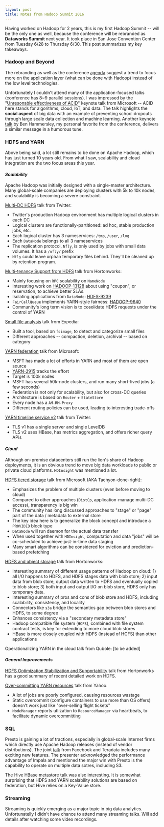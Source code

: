 ```yaml
---
layout: post
title: Notes from Hadoop Summit 2016
---
```


Having worked on Hadoop for 2 years, this is my first Hadoop Summit -- will be the only one as well, because the conference will be rebranded as **Dataworks Summit** next year. It took place in San Jose Convention Center from Tuesday 6/28 to Thursday 6/30. This post summarizes my key takeaways.

### Hadoop and Beyond
The rebranding as well as the conference [agenda](http://hadoopsummit.org/san-jose/agenda/) suggest a trend to focus more on the application layer (what can be done with Hadoop) instead of the low level technologies.

Unfortunately I couldn't attend many of the application-focused talks (conference has 8~9 parallel sessions). I was impressed by the "[Unresonable effectiveness of ACID](https://youtu.be/agZHjjJFDPI?t=43m23s)" keynote talk from Microsoft -- ACID here stands for algorithms, cloud, IoT, and data. The talk highlights the **social aspect** of big data with an example of preventing school dropouts through large scale data collection and machine learning. Another keynote [talk](https://youtu.be/UZd3rFS93Mw?t=1h34m19s) by Ben Hammersley, my personal favorite from the conference, delivers a similar message in a humorous tune.

### HDFS and YARN
Above being said, a lot still remains to be done on Apache Hadoop, which has just turned 10 years old. From what I saw, scalability and cloud integration are the two focus areas this year.

#### _Scalability_
Apache Hadoop was initially designed with a single-master architecture. Many global-scale companies are deploying clusters with 5k to 10k nodes, and scalability is becoming a severe constraint.

[Multi-DC HDFS](https://youtu.be/cUgfor9vgIM) talk from Twitter:

* Twitter's production Hadoop environment has multiple logical clusters in each DC
* Logical clusters are functionally-partitioned: ad hoc, stable production jobs, etc.
* Each logical cluster has 3 nameservices: ```/tmp```, ```/user```, ```/log```
* Each ```DataNode``` belongs to all 3 nameservices
* The replication protocol, ```Nfly```, is only used by jobs with small data volumes. It has a ```/nfly/``` prefix
* ```Nfly``` could leave orphan temporary files behind. They'll be cleaned up by retention program.

[Multi-tenancy Support from HDFS](https://youtu.be/gleiuQh9lDQ) talk from Hortonworks:

* Mainly focusing on ```RPC``` scalability on ```NameNode```
* Interesting work on [HADOOP-13128](https://issues.apache.org/jira/browse/HADOOP-13128) about using "coupon", or reservation, to achieve better SLAs.
* Isolating applications from ```DataNode```: [HDFS-9239](https://issues.apache.org/jira/browse/HDFS-9239)
* ```FairCallQueue``` implements YARN-style fairness: [HADOOP-9640](https://issues.apache.org/jira/browse/HADOOP-9640)
* Community's long term vision is to cosolidate HDFS requests under the control of YARN

[Small file analysis](https://youtu.be/ci6KwUDl6Ks) talk from Expedia:

* Built a tool, based on ```fsimage```, to detect and categorize small files
* Different approaches -- compaction, deletion, archival -- based on category

[YARN federation](https://youtu.be/Wd0sZoS3PQA) talk from Microsoft:

* MSFT has made a lot of efforts in YARN and most of them are open source
* [YARN-2915](https://issues.apache.org/jira/browse/YARN-2915) tracks the effort
* Target is 100k nodes
* MSFT has several 50k-node clusters, and run many short-lived jobs (a few seconds)
* Federation is not only for scalability, but also for cross-DC queries
* Architecture is based on ```Router``` + ```StateStore```
* Every node has a ```AM-RM-Proxy```
* Different routing policies can be used, leading to interesting trade-offs

[YARN timeline service v2](https://youtu.be/adV-DFa-8us) talk from Twitter:

* TLS v1 has a single server and single LevelDB
* TLS v2 uses HBase, has metrics aggregation, and offers richer query APIs

#### _Cloud_
Although on-premise datacenters still run the lion's share of Hadoop deployments, it is an obvious trend to move big data workloads to public or private cloud platforms. ```HDInsight``` was mentioned a lot.

[HDFS tiered storage](https://youtu.be/bD-h-PE73VQ) talk from Microsoft (AKA Tachyon-done-right):

* Emphasizes the problem of multiple clusters (even before moving to cloud)
* Compared to other approaches (```DistCp```, application-manage multi-DC access), transparency is big win
* The community has long discussed approaches to "stage" or "page" part of the data / metadata to external store
* The key idea here is to generalize the block concept and introduce a ```PROVIDED``` block type
* ```DataNode``` will run daemon for the actual data transfer
* When used together with ```HDInsight```, computation and data "jobs" will be co-scheduled to achieve just-in-time data staging
* Many smart algorithms can be considered for eviction and prediction-based prefetching

[HDFS and object storage](https://youtu.be/XehH3iJJy3Q) talk from Hortonworks:

* Interesting summary of different usage patterns of Hadoop on cloud: 1) all I/O happens to HDFS, and HDFS stages data with blob store; 2) input data from blob store, output data written to HDFS and eventually copied to blob store; 3) both input and output I/O on blob store, HDFS only has temporary data.
* Interesting summary of pros and cons of blob store and HDFS, including scalability, consistency, and locality
* Connectors like ```s3a``` bridge the semantics gap between blob stores and HDFS, to some degree
* Enhances consistency via a "secondary metadata store"
* Hadoop compatible file system (```HCFS```), combined with file system contract tests, is key for extending to more cloud blob stores
* HBase is more closely coupled with HDFS (instead of HCFS) than other applications

Operationalizing YARN in the cloud talk from Qubole: [to be added]

#### _General Improvements_
[HDFS Optimization Stabilization and Supportability](https://youtu.be/6Ny1lnYsjuQ) talk from Hortonworks has a good summary of recent detailed work on HDFS.

[Over-committing YARN resources](https://youtu.be/hILD2g9putc) talk from Yahoo:

* A lot of jobs are poorly configured, causing resources wastage
* Static overcommit (configure containers to use more than OS offers) doesn't work just like "over-selling flight tickets"
* ```NodeManager``` reports utlization to ```ResourceManager``` via heartbeats, to facilitate dynamic overcommitting

### SQL
Presto is gaining a lot of tractions, especially in global-scale Internet firms which directly use Apache Hadoop releases (instead of vendor distributions). The joint [talk](https://youtu.be/wMy3LXuTb0U) from Facebook and Teradata includes many exciting new features. The presenter acknowledged the performance advantage of Impala and mentioned the major win with Presto is the capability to operate on multiple data sotres, including S3.

The Hive HBase metastore talk was also interesting. It is somewhat surprising that HDFS and YARN scalability solutions are based on federation, but Hive relies on a Key-Value store.

### Streaming
Streaming is quickly emerging as a major topic in big data analytics. Unfortunatelly I didn't have chance to attend many streaming talks. Will add details after watching some video recordings.
